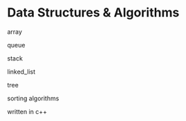# Data Structures & Algorithms


array

queue

stack

linked_list

tree

sorting algorithms

written in c++
